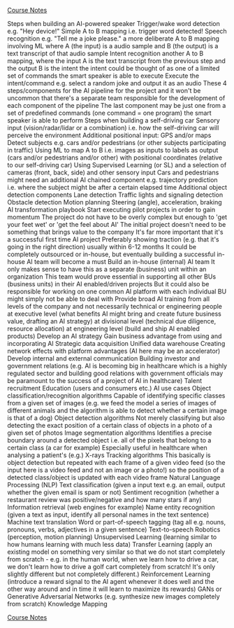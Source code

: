 [Course Notes](README.md)

Steps when building an AI-powered speaker
Trigger/wake word detection e.g. "Hey device!"
Simple A to B mapping i.e. trigger word detected!
Speech recognition e.g. "Tell me a joke please."
a more deliberate A to B mapping involving ML where A (the input) is a audio sample and B (the output) is a text transcript of that audio sample
Intent recognition
another A to B mapping, where the input A is the text transcript from the previous step and the output B is the intent
the intent could be thought of as one of a limited set of commands the smart speaker is able to execute
Execute the intent/command
e.g. select a random joke and output it as an audio
These 4 steps/components for the AI pipeline for the project and it won't be uncommon that there's a separate team responsible for the development of each component of the pipeline
The last component may be just one from a set of predefined commands (one command = one program) the smart speaker is able to perform
Steps when building a self-driving car
Sensory input (vision/radar/lidar or a combination) i.e. how the self-driving car will perceive the environment
Additional positional input: GPS and/or maps
Detect subjects e.g. cars and/or pedestrians (or other subjects participating in traffic)
Using ML to map A to B i.e. images as inputs to labels as output (cars and/or pedestrians and/or other) with positional coordinates (relative to our self-driving car)
Using Supervised Learning (or SL) and a selection of cameras (front, back, side) and other sensory input
Cars and pedestrians might need an additional AI chained component e.g. trajectory prediction i.e. where the subject might be after a certain elapsed time
Additional object detection components
Lane detection
Traffic lights and signaling detection
Obstacle detection
Motion planning
Steering (angle), acceleration, braking
AI transformation playbook
Start executing pilot projects in order to gain momentum
The project do not have to be overly complex but enough to 'get your feet wet' or 'get the feel about AI'
The initial project doesn't need to be something that brings value to the company
It's far more important that it's a successful first time AI project
Preferably showing traction (e.g. that it's going in the right direction) usually within 6-12 months
It could be completely outsourced or in-house, but eventually building a successful in-house AI team will become a must
Build an in-house (internal) AI team
It only makes sense to have this as a separate (business) unit within an organization
This team would prove essential in supporting all other BUs (business units) in their AI enabled/driven projects
But it could also be responsible for working on one common AI platform with each individual BU might simply not be able to deal with
Provide broad AI training
from all levels of the company and not necessarily technical or engineering people
at executive level (what benefits AI might bring and create future business value, drafting an AI strategy)
at divisional level (technical due diligence, resource allocation)
at engineering level (build and ship AI enabled products)
Develop an AI strategy
Gain business advantage from using and incorporating AI
Strategic data acquisition
Unified data warehouse
Creating network effects with platform advantages (AI here may be an accelerator)
Develop internal and external communication
Building investor and government relations (e.g. AI is becoming big in healthcare which is a highly regulated sector and building good relations with government officials may be paramount to the success of a project of AI in healthcare)
Talent recruitment
Education (users and consumers etc.)
AI use cases
Object classification/recognition algorithms
Capable of identifying specific classes from a given set of images (e.g. we feed the model a series of images of different animals and the algorithm is able to detect whether a certain image is that of a dog)
Object detection algorithms
Not merely classifying but also detecting the exact position of a certain class of objects in a photo of a given set of photos
Image segmentation algorithms
Identifies a precise boundary around a detected object i.e. all of the pixels that belong to a certain class (a car for example)
Especially useful in healthcare when analysing a patient's (e.g.) X-rays
Tracking algorithms
This basically is object detection but repeated with each frame of a given video feed (so the input here is a video feed and not an image or a photo!) so the position of a detected class/object is updated with each video frame
Natural Language Processing (NLP)
Text classification (given a input text e.g. an email, output whether the given email is spam or not)
Sentiment recognition (whether a restaurant review was positive/negative and how many stars if any)
Information retrieval (web engines for example)
Name entity recognition (given a text as input, identify all personal names in the text sentence)
Machine text translation
Word or part-of-speech tagging (tag all e.g. nouns, pronouns, verbs, adjectives in a given sentence)
Text-to-speech
Robotics (perception, motion planning)
Unsupervised Learning (learning similar to how humans learning with much less data)
Transfer Learning (apply an existing model on something very similar so that we do not start completely from scratch - e.g. in the human world, when we learn how to drive a car, we don't learn how to drive a golf cart completely from scratch! It's only slightly different but not completely different.)
Reinforcement Learning (introduce a reward signal to the AI agent whenever it does well and the other way around and in time it will learn to maximize its rewards)
GANs or Generative Adversarial Networks (e.g. synthesize new images completely from scratch)
Knowledge Mapping

[Course Notes](README.md)

